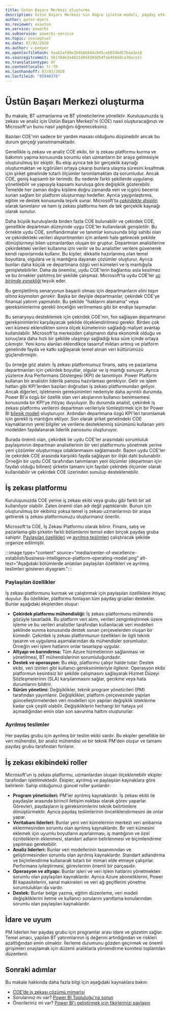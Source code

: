 ```yaml
---
title: Üstün Başarı Merkezi oluşturma
description: Üstün Başarı Merkezi'nin doğru işletim modeli, paydaş etkileşimi, paylaşılan ve ayrılmış yatırımlar sayesinde Microsoft'un sahip olduğu verilerden içgörü elde etmesini sağlayacak standartlaştırılmış analiz ve veri platformu oluşturmasına nasıl yardımcı olduğunu öğrenin.
author: peter-myers
ms.reviewer: asaxton
ms.service: powerbi
ms.subservice: powerbi-service
ms.topic: conceptual
ms.date: 07/02/2020
ms.author: v-pemyer
ms.openlocfilehash: 9aab2afd9e3b4b86844c045ceb0346d57baa3e18
ms.sourcegitcommit: 561f6de3e4621d9d439dd54fab458ddca78ace2c
ms.translationtype: HT
ms.contentlocale: tr-TR
ms.lasthandoff: 07/03/2020
ms.locfileid: "85940378"
---
```

# <a name="establish-a-center-of-excellence"></a>Üstün Başarı Merkezi oluşturma

Bu makale, BT uzmanlarına ve BT yöneticilerine yöneliktir. Kuruluşunuzda iş zekası ve analiz için Üstün Başarı Merkezi'ni (COE) nasıl oluşturacağınızı ve Microsoft'un bunu nasıl yaptığını öğreneceksiniz.

Bazıları COE'nin sadece bir yardım masası olduğunu düşünebilir ancak bu durum gerçeği yansıtmamaktadır.

Genellikle iş zekası ve analiz COE ekibi, bir iş zekası platformu kurma ve bakımını yapma konusunda sorumlu olan uzmanların bir araya gelmesiyle oluşturulmuş bir ekiptir. Bu ekip ayrıca tek bir gerçeklik kaynağı oluşturmaktan ve içgörüleri ortaya çıkarıp bunlara ulaşma süresini kısaltmak için şirket genelinde tutarlı ölçümler tanımlamaktan da sorumludur. Ancak COE, geniş kapsamlı bir terimdir. Bu nedenle farklı şekillerde uygulanıp yönetilebilir ve yapısıyla kapsamı kuruluşa göre değişiklik gösterebilir. Temelde her zaman doğru kişilere doğru zamanda veri ve içgörü becerisi sunan sağlam bir platform oluşturmayı hedefler. Ayrıca yaygınlaştırma, eğitim ve destek konusunda teşvik sunar. Microsoft'ta _[çekirdekte disiplin](center-of-excellence-microsoft-business-intelligence-transformation.md#discipline-at-the-core)_ olarak tanımlanır ve hem iş zekası platformu hem de tek gerçeklik kaynağı olarak sunulur.

Daha büyük kuruluşlarda birden fazla COE bulunabilir ve çekirdek COE, genellikle departman düzeyinde uygu COE'ler kullanılarak _genişletilir_. Bu örnekte uydu COE, sınıflandırmalar ve tanımlar konusunda bilgi sahibi olan ve çekirdekteki verileri _departmanları için_ anlamlı hale getirecek şekilde dönüştürmeyi bilen uzmanlardan oluşan bir gruptur. Departman analistlerine çekirdekteki verileri kullanma izni verilir ve bu analistler verilere güvenerek kendi raporlarında kullanır. Bu kişiler, dikkatle hazırlanmış olan temel boyutlara, olgulara ve iş mantığına dayanan çözümler oluşturur. Ayrıca bunları daha küçük ve departmana özgü veri kümeleri ve iş mantığıyla genişletebilirler. Daha da önemlisi, uydu COE'lerin bağlantısı asla kesilmez ve bu örnekler yalıtılmış bir şekilde çalışmaz. Microsoft'ta uydu COE'ler _[uç birimde esnekliği](center-of-excellence-microsoft-business-intelligence-transformation.md#flexibility-at-the-edge)_ teşvik eder.

Bu genişletilmiş senaryonun başarılı olması için departmanların _elini taşın altına koymaları gerekir_. Başka bir deyişle departmanlar, çekirdek COE'ye finansal yatırım yapmalıdır. Bu şekilde "haklarını alamama" veya gereksinimlerine gerekli önceliğin verilmemesi gibi bir endişe taşımazlar.

Bu senaryoyu desteklemek için çekirdek COE'nin, fon sağlayan departmanın gereksinimlerini karşılayacak şekilde ölçeklendirilmesi gerekir. Birden çok veri kümesi eklendikten sonra ölçek kümelerinin sağladığı maliyet avantajı kullanılabilir. Microsoft'ta merkezden çalışmanın daha ekonomik olduğu ve sonuçlara daha hızlı bir şekilde ulaşmayı sağladığı kısa süre içinde ortaya çıkmıştır. Yeni konu alanları eklendikçe tasarruf miktarı artmış ve platform genelinde fayda ve katkı sağlayarak temel alınan veri kültürümüzü güçlendirmiştir.

Şu örneğe göz atalım: İş zekası platformumuz finans, satış ve pazarlama departmanları için çekirdek boyutlar, olgular ve iş mantığı sunuyor. Ayrıca yüzlerce Ana Performans Göstergesi (KPI) de tanımlıyor. Power Platform kullanan bir analistin liderlik panosu hazırlaması gerekiyor. Gelir ve işlem hatları gibi KPI'lerden bazıları doğrudan iş zekası platformundan geliyor. Ancak diğerleri, işletmenin gereksinimleri nedeniyle daha ayrıntılı durumda. Power BI'a özgü bir özellik olan veri akışlarının kullanıcı benimsemesi konusunda bir KPI'ye ihtiyaç duyuluyor. Bu durumda analist, çekirdek iş zekası platformu verilerini departman verileriyle tümleştirmek için bir Power BI [bileşik modeli](composite-model-guidance.md) oluşturuyor. Ardından departmana özgü KPI'leri tanımlamak için gerekli iş mantığını ekliyor. Son olarak şirket genelindeki COE kaynaklarının yerel bilgiler ve verilerle desteklenmiş sürümünü kullanan yeni modelden faydalanarak liderlik panosunu oluşturuyor.

Burada önemli olan, çekirdek ile uydu COE'ler arasındaki sorumluluk paylaşımının departman analistlerinin bir veri platformunu yönetmek yerine yeni çözümler oluşturmaya odaklanmasını sağlamasıdır. Bazen uydu COE'ler ile çekirdek COE arasında karşılıklı fayda sağlayan bir ilişki dahi bulunabilir. Örneğin bir uydu COE tarafından tanımlanan yeni ölçümler (departman için faydalı olduğu bilinen) şirketin tamamı için faydalı çekirdek ölçümler olarak kullanılabilir ve çekirdek COE üzerinden sunulup desteklenebilir.

## <a name="bi-platform"></a>İş zekası platformu

Kuruluşunuzda COE yerine iş zekası ekibi veya grubu gibi farklı bir ad kullanılıyor olabilir. Zaten önemli olan adı değil yaptıklarıdır. Bunun için oluşturulmuş bir ekibiniz yoksa temel iş zekası uzmanlarınızı bir araya getirerek iş zekası platformunuzu oluşturmanız önerilir.

Microsoft'ta COE, İş Zekası Platformu olarak bilinir. Finans, satış ve pazarlama gibi şirketin farklı bölümlerini temsil eden birçok paydaş gruba sahiptir. [Paylaşılan özellikleri](#shared-capabilities) ve [ayrılmış teslimleri](#dedicated-deliveries) çalıştıracak şekilde organize edilmiştir.

:::image type="content" source="media/center-of-excellence-establish/business-intelligence-platform-operating-model.png" alt-text="Aşağıdaki bölümlerde anlatılan paylaşılan özellikleri ve ayrılmış teslimleri gösteren diyagram.":::

### <a name="shared-capabilities"></a>Paylaşılan özellikler

İş zekası platformunu kurmak ve çalıştırmak için paylaşılan özelliklere ihtiyaç duyulur. Bu özellikler, platformu fonlayan tüm paydaş grupları destekler. Bunlar aşağıdaki ekiplerden oluşur:

- **Çekirdek platformu mühendisliği:** İş zekası platformunu mühendis gözüyle tasarladık. Bu platform veri alımı, verileri zenginleştirmek üzere işleme ve bu verileri analistler tarafından kullanılacak veri modelleri şeklinde sunma konusunda destek sunan çerçevelerden oluşan bir kümedir. Çekirdek iş zekası platformunun özellikleri ile ilgili teknik tasarım ve uygulama aşamalarından da mühendisler sorumludur. Örneğin veri işlem hatlarını onlar tasarlayıp uygular.
- **Altyapı ve barındırma:** Tüm Azure hizmetlerinin sağlanması ve yönetilmesi, BT mühendislerinin sorumluluğundadır.
- **Destek ve operasyon:** Bu ekip, platformu çalışır halde tutar. Destek ekibi, veri izinleri gibi kullanıcı gereksinimleriyle ilgilenir. Operasyon ekibi platformun kesintisiz bir şekilde çalışmasını sağlayarak Hizmet Düzeyi Sözleşmelerinin (SLA) karşılanmasını sağlar, gecikme veya hata durumlarını bildirir.
- **Sürüm yönetimi:** Değişiklikler, teknik program yöneticileri (PM) tarafından yayımlanır. Değişiklikler, platform çerçevesinde yapılan güncelleştirmelerden veri modelleri için yapılan değişiklik isteklerine kadar çok çeşitli olabilir. Değişikliklerin herhangi bir hataya yol açmadığından emin olan son savunma hattını oluştururlar.

### <a name="dedicated-deliveries"></a>Ayrılmış teslimler

Her paydaş grubu için ayrılmış bir teslim ekibi vardır. Bu ekipler genellikle bir veri mühendisi, bir analiz mühendisi ve bir teknik PM'den oluşur ve tamamı paydaş grubu tarafından fonlanır.

## <a name="bi-team-roles"></a>İş zekası ekibindeki roller

Microsoft'un iş zekası platformu, uzmanlardan oluşan ölçeklenebilir ekipler tarafından işletilmektedir. Ekipler, ayrılmış ve paylaşılan kaynaklara göre belirlenir. Sahip olduğumuz güncel roller şunlardır:

- **Program yöneticileri:** PM'ler ayrılmış kaynaklardır. İş zekası ekibi ile paydaşlar arasında birincil iletişim noktası olarak görev yaparlar. Görevleri, paydaşların iş gereksinimlerini teknik belirtimlere dönüştürmektir. Ayrıca paydaş teslimlerinin önceliklendirmesini de onlar yapar.
- **Veritabanı liderleri:** Bunlar yeni veri kümelerinin merkezi veri ambarına eklenmesinden sorumlu olan ayrılmış kaynaklardır. Bir veri kümesini eklemek için uyumlu boyutların ayarlanması, iş mantığının ve özel özniteliklerin eklenmesi, standart adların belirlenmesi ve biçimlendirme yapılması gerekebilir.
- **Analiz liderleri:** Bunlar veri modellerinin tasarımından ve geliştirmesinden sorumlu olan ayrılmış kaynaklardır. Standart adlandırma ve biçimlendirme kullanarak tutarlı bir mimari elde etmeye çalışırlar. Performans iyileştirmesi, görevlerinin önemli bir parçasıdır.
- **Operasyon ve altyapı:** Bunlar işleri ve veri işlem hatlarını yönetmekten sorumlu olan paylaşılan kaynaklardır. Ayrıca Azure aboneliklerini, Power BI kapasitelerini, sanal makineleri ve veri ağ geçitlerini yönetme sorumlulukları da vardır.
- **Destek:** Bunlar belge yazma, eğitim düzenleme, veri modeli değişikliklerini iletme ve kullanıcı sorularını yanıtlama konularından sorumlu olan paylaşılan kaynaklardır.

## <a name="governance-and-compliance"></a>İdare ve uyum

PM liderleri her paydaş grubu için programlar arası idare ve gözetim sağlar. Temel amacı, yapılan BT yatırımlarının iş değerini artırdığından ve riskleri azalttığından emin olmaktır. İlerleme durumunu gözden geçirmek ve önemli girişimleri onaylamak için düzenli aralıklarla yönlendirme komitesi toplantıları düzenlenir.

## <a name="next-steps"></a>Sonraki adımlar

Bu makale hakkında daha fazla bilgi için aşağıdaki kaynaklara bakın:

- [COE’de iş zekası çözümü mimarisi](center-of-excellence-business-intelligence-solution-architecture.md)
- Sorularınız mı var? [Power BI Topluluğu'na sorun](https://community.powerbi.com/)
- Önerileriniz mi var? [Power BI'ı geliştirmek için fikirlerinizi paylaşın](https://ideas.powerbi.com/)
